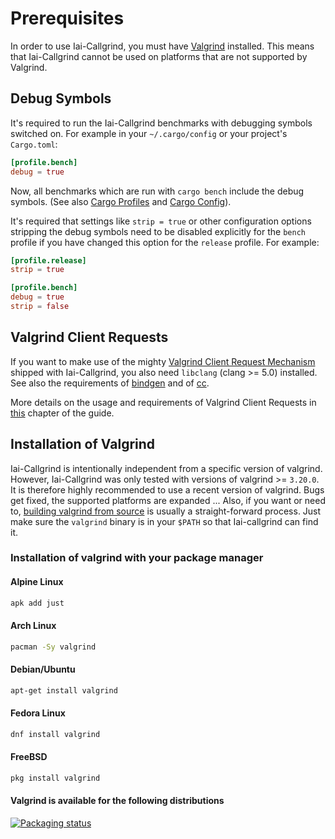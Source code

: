 # Prerequisites

In order to use Iai-Callgrind, you must have [Valgrind](https://www.valgrind.org) installed. This
means that Iai-Callgrind cannot be used on platforms that are not supported by Valgrind.

## Debug Symbols

It's required to run the Iai-Callgrind benchmarks with debugging symbols
switched on. For example in your `~/.cargo/config` or your project's
`Cargo.toml`:

```toml
[profile.bench]
debug = true
```

Now, all benchmarks which are run with `cargo bench` include the debug symbols.
(See also [Cargo
Profiles](https://doc.rust-lang.org/cargo/reference/profiles.html) and [Cargo
Config](https://doc.rust-lang.org/cargo/reference/config.html)).

It's required that settings like `strip = true` or other configuration options
stripping the debug symbols need to be disabled explicitly for the `bench`
profile if you have changed this option for the `release` profile. For example:

```toml
[profile.release]
strip = true

[profile.bench]
debug = true
strip = false
```

## Valgrind Client Requests

If you want to make use of the mighty [Valgrind Client Request
Mechanism](https://valgrind.org/docs/manual/manual-core-adv.html#manual-core-adv.clientreq)
shipped with Iai-Callgrind, you also need `libclang` (clang >= 5.0) installed.
See also the requirements of
[bindgen](https://rust-lang.github.io/rust-bindgen/requirements.html) and of
[cc](https://github.com/rust-lang/cc-rs).

More details on the usage and requirements of Valgrind Client Requests in
[this](../client_requests.md) chapter of the guide.

## Installation of Valgrind

Iai-Callgrind is intentionally independent from a specific version of valgrind.
However, Iai-Callgrind was only tested with versions of valgrind >= `3.20.0`. It
is therefore highly recommended to use a recent version of valgrind. Bugs get
fixed, the supported platforms are expanded ... Also, if you want or need to,
[building valgrind from
source](https://sourceware.org/git/?p=valgrind.git;a=blob;f=README;h=eabcc6ad88c8cab6dfe73cfaaaf5543023c2e941;hb=HEAD)
is usually a straight-forward process. Just make sure the `valgrind` binary is
in your `$PATH` so that Iai-callgrind can find it.

### Installation of valgrind with your package manager

#### Alpine Linux

```bash
apk add just
```

#### Arch Linux

```bash
pacman -Sy valgrind
```

#### Debian/Ubuntu

```bash
apt-get install valgrind
```

#### Fedora Linux

```bash
dnf install valgrind
```

#### FreeBSD

```bash
pkg install valgrind
```

#### Valgrind is available for the following distributions

[![Packaging status](https://repology.org/badge/vertical-allrepos/valgrind.svg)](https://repology.org/project/valgrind/versions)
